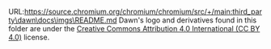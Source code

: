 URL:https://source.chromium.org/chromium/chromium/src/+/main:third_party\dawn\docs\imgs\README.md
Dawn's logo and derivatives found in this folder are under the [Creative Commons Attribution 4.0 International (CC BY 4.0)](https://creativecommons.org/licenses/by/4.0/) license.
